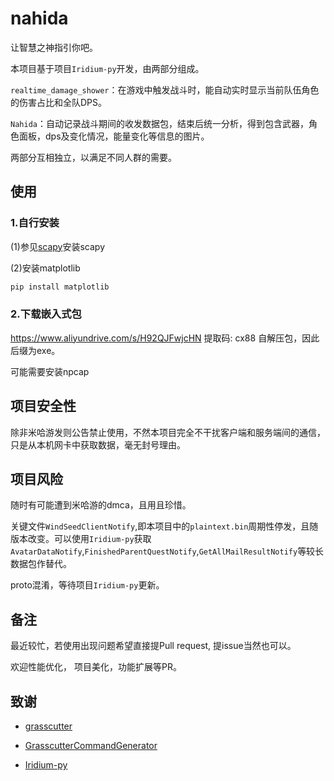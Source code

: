# nahida

让智慧之神指引你吧。

本项目基于项目`Iridium-py`开发，由两部分组成。

`realtime_damage_shower`：在游戏中触发战斗时，能自动实时显示当前队伍角色的伤害占比和全队DPS。

`Nahida`：自动记录战斗期间的收发数据包，结束后统一分析，得到包含武器，角色面板，dps及变化情况，能量变化等信息的图片。

两部分互相独立，以满足不同人群的需要。

## 使用

### 1.自行安装

(1)参见[scapy](https://github.com/secdev/scapy)安装scapy

(2)安装matplotlib

``` python
pip install matplotlib
```

### 2.下载嵌入式包

https://www.aliyundrive.com/s/H92QJFwjcHN  提取码: cx88
自解压包，因此后缀为exe。

可能需要安装npcap

## 项目安全性

除非米哈游发则公告禁止使用，不然本项目完全不干扰客户端和服务端间的通信， 只是从本机网卡中获取数据，毫无封号理由。

## 项目风险

随时有可能遭到米哈游的dmca，且用且珍惜。

关键文件`WindSeedClientNotify`,即本项目中的`plaintext.bin`周期性停发，且随版本改变。可以使用`Iridium-py`获取`AvatarDataNotify`,`FinishedParentQuestNotify`,`GetAllMailResultNotify`等较长数据包作替代。

proto混淆，等待项目`Iridium-py`更新。

## 备注

最近较忙，若使用出现问题希望直接提Pull request, 提issue当然也可以。

欢迎性能优化， 项目美化，功能扩展等PR。

## 致谢

* [grasscutter](https://github.com/Grasscutters/Grasscutter)

* [GrasscutterCommandGenerator](https://github.com/jie65535/GrasscutterCommandGenerator)

* [Iridium-py](https://github.com/c2c3vsfac/Iridium-py-release)
